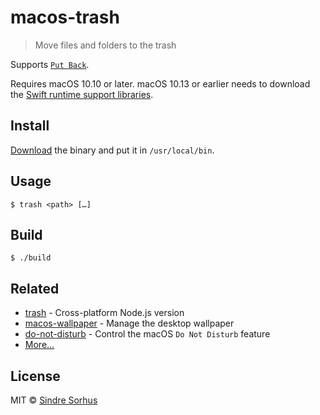 # macos-trash

> Move files and folders to the trash

Supports [`Put Back`](http://mac-fusion.com/trash-tip-how-to-put-files-back-to-their-original-location/).

Requires macOS 10.10 or later. macOS 10.13 or earlier needs to download the [Swift runtime support libraries](https://download.developer.apple.com/Developer_Tools/Swift_5_Runtime_Support_for_Command_Line_Tools/Swift_5_Runtime_Support_for_Command_Line_Tools.dmg).


## Install

[Download](https://github.com/sindresorhus/macos-trash/releases/latest) the binary and put it in `/usr/local/bin`.


## Usage

```
$ trash <path> […]
```


## Build

```
$ ./build
```


## Related

- [trash](https://github.com/sindresorhus/trash) - Cross-platform Node.js version
- [macos-wallpaper](https://github.com/sindresorhus/macos-wallpaper) - Manage the desktop wallpaper
- [do-not-disturb](https://github.com/sindresorhus/do-not-disturb) - Control the macOS `Do Not Disturb` feature
- [More…](https://github.com/search?q=user%3Asindresorhus+language%3Aswift)


## License

MIT © [Sindre Sorhus](https://sindresorhus.com)
